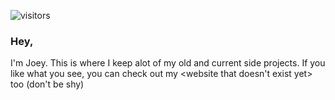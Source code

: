![visitors](https://visitor-badge.glitch.me/badge?page_id=jkru3.jkru3&left_color=green&right_color=red) 


### Hey,

I'm Joey. This is where I keep alot of my old and current side projects. If you like what you see, you can check out my <website that doesn't exist yet> too (don't be shy)

<!--
**jkru3/jkru3** is a ✨ _special_ ✨ repository because its `README.md` (this file) appears on your GitHub profile.

Here are some ideas to get you started:


- 🔭 I’m currently working on ...
- 🌱 I’m currently learning ...
- 👯 I’m looking to collaborate on ...
- 🤔 I’m looking for help with ...
- 💬 Ask me about ...
- 📫 How to reach me: ...
- 😄 Pronouns: ...
- ⚡ Fun fact: ...
-->
